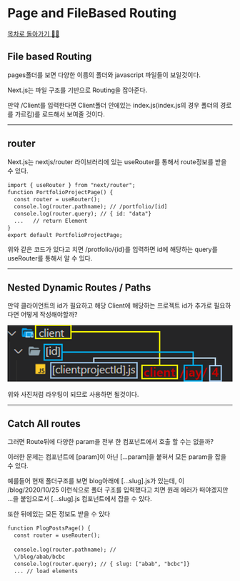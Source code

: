 # Page and FileBased Routing

<a href="https://github.com/EungyuCho/NextJS_tutorial">목차로 돌아가기 🏃‍♂️</a>

## File based Routing

pages폴더를 보면 다양한 이름의 폴더와 javascript 파일들이 보일것이다.

Next.js는 파일 구조를 기반으로 Routing을 잡아준다.

만약 /Client를 입력한다면 Client폴더 안에있는 index.js(index.js의 경우 폴더의 경로를 가르킴)를 로드해서 보여줄 것이다.

<hr>

## router

Next.js는 nextjs/router 라이브러리에 있는 useRouter를 통해서 route정보를 받을 수 있다.

<pre><code>import { useRouter } from "next/router";
function PortfolioProjectPage() {
  const router = useRouter();
  console.log(router.pathname); // /portfolio/[id]
  console.log(router.query); // { id: "data"}
  ...   // return Element 
}
export default PortfolioProjectPage;</code></pre>

위와 같은 코드가 있다고 치면 /protfolio/{id}를 입력하면 id에 해당하는 query를 useRouter를 통해서 알 수 있다.

<hr>

## Nested Dynamic Routes / Paths

만약 클라이언트의 id가 필요하고 해당 Client에 해당하는 프로젝트 id가 추가로 필요하다면 어떻게 작성해야할까?

![routing](https://github.com/EungyuCho/NextJS_tutorial/blob/master/docs/images/1-1.PNG)

위와 사진처럼 라우팅이 되므로 사용하면 될것이다.

<hr>

## Catch All routes

그러면 Route뒤에 다양한 param을 전부 한 컴포넌트에서 호출 할 수는 없을까?

이러한 문제는 컴포넌트에 [param]이 아닌 [...param]을 붙혀서 모든 param을 잡을 수 있다.

예를들어 현재 폴더구조를 보면 blog아래에 [...slug].js가 있는데, 이 /blog/2020/10/25 이런식으로 폴더 구조를 입력했다고 치면 원래 에러가 떠야겠지만 ...을 붙임으로서 [...slug].js 컴포넌트에서 잡을 수 있다.

또한 뒤에있는 모든 정보도 받을 수 있다

<pre><code>function PlogPostsPage() {
  const router = useRouter();

  console.log(router.pathname); // 
  \/blog/abab/bcbc
  console.log(router.query); // { slug: ["abab", "bcbc"]}
  ... // load elements</code></pre>
